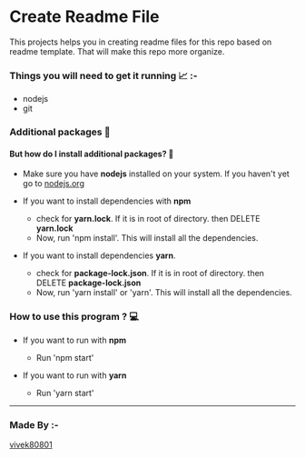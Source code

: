# Create Readme File

This projects helps you in creating readme files for this repo based on readme template. That will make this repo more organize.

### Things you will need to get it running 📈 :-

- nodejs
- git

### Additional packages 📝

#### But how do I install additional packages? 🤨

- Make sure you have **nodejs** installed on your system. If you haven't yet go to [nodejs.org](https://nodejs.org 'go to nodejs.org')

- If you want to install dependencies with **npm**

  - check for **yarn.lock**. If it is in root of directory. then DELETE **yarn.lock**
  - Now, run 'npm install'. This will install all the dependencies.

- If you want to install dependencies **yarn**.
  - check for **package-lock.json**. If it is in root of directory. then DELETE **package-lock.json**
  - Now, run 'yarn install' or 'yarn'. This will install all the dependencies.

### How to use this program ? 💻

- If you want to run with **npm**

  - Run 'npm start'

- If you want to run with **yarn**
  - Run 'yarn start'

---

### Made By :-

[vivek80801](https://github.com/vivek80801 'Go to profile of creator')
